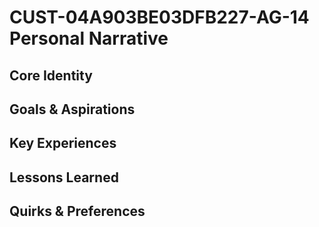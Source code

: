 # CUST-04A903BE03DFB227-AG-14 Personal Narrative

## Core Identity

## Goals & Aspirations

## Key Experiences

## Lessons Learned

## Quirks & Preferences

